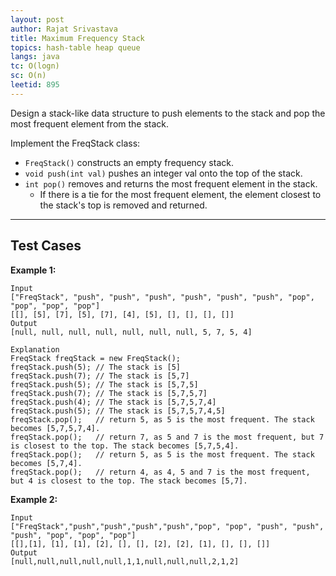```yaml
---
layout: post
author: Rajat Srivastava
title: Maximum Frequency Stack
topics: hash-table heap queue
langs: java
tc: O(logn)
sc: O(n)
leetid: 895
---
```


Design a stack-like data structure to push elements to the stack and pop the most frequent element from the stack.

Implement the FreqStack class:
- `FreqStack()` constructs an empty frequency stack. 
- `void push(int val)` pushes an integer val onto the top of the stack. 
- `int pop()` removes and returns the most frequent element in the stack. 
  - If there is a tie for the most frequent element, the element closest to the stack's top is removed and returned.

---

## Test Cases

**Example 1:** 
```
Input
["FreqStack", "push", "push", "push", "push", "push", "push", "pop", "pop", "pop", "pop"]
[[], [5], [7], [5], [7], [4], [5], [], [], [], []]
Output
[null, null, null, null, null, null, null, 5, 7, 5, 4]

Explanation
FreqStack freqStack = new FreqStack();
freqStack.push(5); // The stack is [5]
freqStack.push(7); // The stack is [5,7]
freqStack.push(5); // The stack is [5,7,5]
freqStack.push(7); // The stack is [5,7,5,7]
freqStack.push(4); // The stack is [5,7,5,7,4]
freqStack.push(5); // The stack is [5,7,5,7,4,5]
freqStack.pop();   // return 5, as 5 is the most frequent. The stack becomes [5,7,5,7,4].
freqStack.pop();   // return 7, as 5 and 7 is the most frequent, but 7 is closest to the top. The stack becomes [5,7,5,4].
freqStack.pop();   // return 5, as 5 is the most frequent. The stack becomes [5,7,4].
freqStack.pop();   // return 4, as 4, 5 and 7 is the most frequent, but 4 is closest to the top. The stack becomes [5,7].
```

**Example 2:** 
```
Input
["FreqStack","push","push","push","push","pop", "pop", "push", "push", "push", "pop", "pop", "pop"]
[[],[1], [1], [1], [2], [], [], [2], [2], [1], [], [], []]
Output
[null,null,null,null,null,1,1,null,null,null,2,1,2]
```